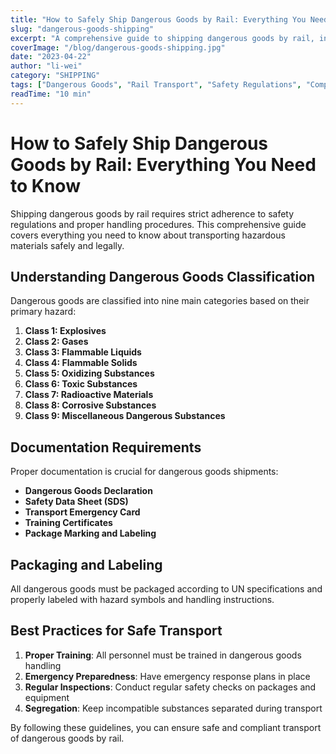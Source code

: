 ```yaml
---
title: "How to Safely Ship Dangerous Goods by Rail: Everything You Need to Know"
slug: "dangerous-goods-shipping"
excerpt: "A comprehensive guide to shipping dangerous goods by rail, including regulations, packaging requirements, and best practices."
coverImage: "/blog/dangerous-goods-shipping.jpg"
date: "2023-04-22"
author: "li-wei"
category: "SHIPPING"
tags: ["Dangerous Goods", "Rail Transport", "Safety Regulations", "Compliance"]
readTime: "10 min"
---
```


# How to Safely Ship Dangerous Goods by Rail: Everything You Need to Know

Shipping dangerous goods by rail requires strict adherence to safety regulations and proper handling procedures. This comprehensive guide covers everything you need to know about transporting hazardous materials safely and legally.

## Understanding Dangerous Goods Classification

Dangerous goods are classified into nine main categories based on their primary hazard:

1. **Class 1: Explosives**
2. **Class 2: Gases**
3. **Class 3: Flammable Liquids**
4. **Class 4: Flammable Solids**
5. **Class 5: Oxidizing Substances**
6. **Class 6: Toxic Substances**
7. **Class 7: Radioactive Materials**
8. **Class 8: Corrosive Substances**
9. **Class 9: Miscellaneous Dangerous Substances**

## Documentation Requirements

Proper documentation is crucial for dangerous goods shipments:

- **Dangerous Goods Declaration**
- **Safety Data Sheet (SDS)**
- **Transport Emergency Card**
- **Training Certificates**
- **Package Marking and Labeling**

## Packaging and Labeling

All dangerous goods must be packaged according to UN specifications and properly labeled with hazard symbols and handling instructions.

## Best Practices for Safe Transport

1. **Proper Training**: All personnel must be trained in dangerous goods handling
2. **Emergency Preparedness**: Have emergency response plans in place
3. **Regular Inspections**: Conduct regular safety checks on packages and equipment
4. **Segregation**: Keep incompatible substances separated during transport

By following these guidelines, you can ensure safe and compliant transport of dangerous goods by rail. 